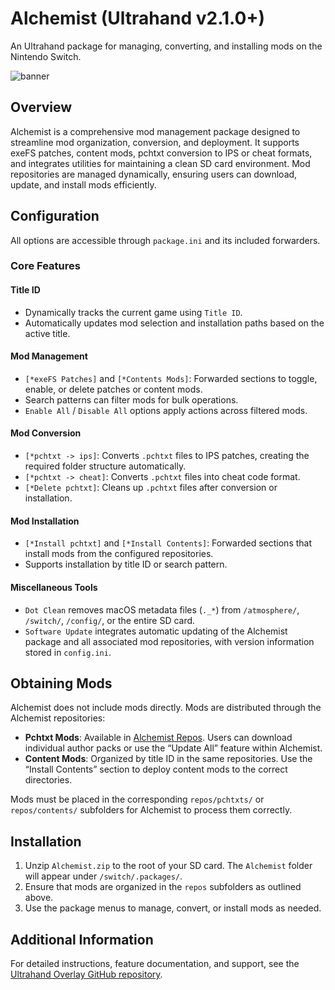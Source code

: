 # Alchemist (Ultrahand v2.1.0+)
An Ultrahand package for managing, converting, and installing mods on the Nintendo Switch.

![banner](.pics/banner.png)

## Overview

Alchemist is a comprehensive mod management package designed to streamline mod organization, conversion, and deployment. It supports exeFS patches, content mods, pchtxt conversion to IPS or cheat formats, and integrates utilities for maintaining a clean SD card environment. Mod repositories are managed dynamically, ensuring users can download, update, and install mods efficiently.

## Configuration

All options are accessible through `package.ini` and its included forwarders.

### Core Features

#### Title ID
- Dynamically tracks the current game using `Title ID`.  
- Automatically updates mod selection and installation paths based on the active title.

#### Mod Management
- `[*exeFS Patches]` and `[*Contents Mods]`: Forwarded sections to toggle, enable, or delete patches or content mods.  
- Search patterns can filter mods for bulk operations.  
- `Enable All` / `Disable All` options apply actions across filtered mods.

#### Mod Conversion
- `[*pchtxt -> ips]`: Converts `.pchtxt` files to IPS patches, creating the required folder structure automatically.  
- `[*pchtxt -> cheat]`: Converts `.pchtxt` files into cheat code format.  
- `[*Delete pchtxt]`: Cleans up `.pchtxt` files after conversion or installation.

#### Mod Installation
- `[*Install pchtxt]` and `[*Install Contents]`: Forwarded sections that install mods from the configured repositories.  
- Supports installation by title ID or search pattern.

#### Miscellaneous Tools
- `Dot Clean` removes macOS metadata files (`._*`) from `/atmosphere/`, `/switch/`, `/config/`, or the entire SD card.  
- `Software Update` integrates automatic updating of the Alchemist package and all associated mod repositories, with version information stored in `config.ini`.

## Obtaining Mods

Alchemist does not include mods directly. Mods are distributed through the Alchemist repositories:

- **Pchtxt Mods**: Available in [Alchemist Repos](https://github.com/ppkantorski/Alchemist-Repos). Users can download individual author packs or use the “Update All” feature within Alchemist.  
- **Content Mods**: Organized by title ID in the same repositories. Use the “Install Contents” section to deploy content mods to the correct directories.

Mods must be placed in the corresponding `repos/pchtxts/` or `repos/contents/` subfolders for Alchemist to process them correctly.

## Installation

1. Unzip `Alchemist.zip` to the root of your SD card. The `Alchemist` folder will appear under `/switch/.packages/`.  
2. Ensure that mods are organized in the `repos` subfolders as outlined above.  
3. Use the package menus to manage, convert, or install mods as needed.

## Additional Information

For detailed instructions, feature documentation, and support, see the [Ultrahand Overlay GitHub repository](https://github.com/ppkantorski/Ultrahand-Overlay).
